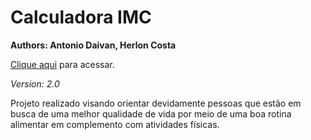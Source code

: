 # Calculadora IMC
**Authors: Antonio Daivan, Herlon Costa**

<a href="https://antoniodaivan.github.io/Calculadora-IMC-2.0/" target="_blank">Clique aqui</a> para acessar. 

_Version: 2.0_

Projeto realizado visando orientar devidamente pessoas que estão em busca de uma melhor qualidade de vida por meio de uma boa rotina alimentar em complemento com atividades físicas.
